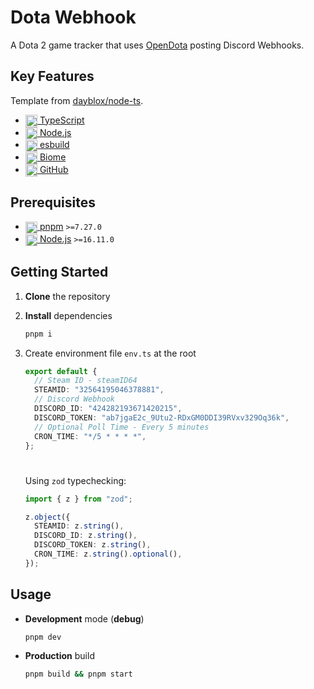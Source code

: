 # Dota Webhook

A Dota 2 game tracker that uses [OpenDota](https://www.opendota.com/) posting Discord Webhooks.

## Key Features

Template from [dayblox/node-ts](https://github.com/dayblox/node-ts).

- [<img src="https://user-images.githubusercontent.com/17180392/211619716-8630ae1a-e5ea-424f-87a6-f3188edae821.svg" height=19.2 align=center /> TypeScript](https://www.typescriptlang.org/)
- [<img src="https://user-images.githubusercontent.com/124377191/228204788-98a151c8-fc70-4dac-a966-4be6513aafc6.png" height=19.2 align=center /> Node.js](https://nodejs.org/)
- [<img src="https://user-images.githubusercontent.com/124377191/228203400-d65b9566-d92e-48b1-9b46-9aa95c05fb21.svg" height=19.2 align=center /> esbuild](https://esbuild.github.io/)
- [<img src="https://github-production-user-asset-6210df.s3.amazonaws.com/17180392/266780371-74b32ff7-5cc3-45e1-af80-923a05c9f87b.svg" height=19.2 align=center /> Biome](https://biomejs.dev/)
- [<img src="https://user-images.githubusercontent.com/124377191/228447757-78408c15-e914-4fb3-9135-f1ff45ee3fce.svg" height=19.2 align=center /> GitHub](https://github.com)

## Prerequisites

- [<img src="https://user-images.githubusercontent.com/124377191/228203877-9975d517-140a-491d-80f5-9cca049143a6.svg" height=19.2 align=center /> pnpm](https://pnpm.io/installation) `>=7.27.0`
- [<img src="https://user-images.githubusercontent.com/124377191/228204788-98a151c8-fc70-4dac-a966-4be6513aafc6.png" height=19.2 align=center /> Node.js](https://nodejs.org/) `>=16.11.0`

## Getting Started

1.  **Clone** the repository

2.  **Install** dependencies

    ```sh
    pnpm i
    ```

3.  Create environment file `env.ts` at the root

    ```ts
    export default {
      // Steam ID - steamID64
      STEAMID: "32564195046378881",
      // Discord Webhook
      DISCORD_ID: "424282193671420215",
      DISCORD_TOKEN: "ab7jgaE2c_9Utu2-RDxGM0DDI39RVxv329Oq36k",
      // Optional Poll Time - Every 5 minutes
      CRON_TIME: "*/5 * * * *",
    };
    ```

    #

    Using `zod` typechecking:

    ```ts
    import { z } from "zod";

    z.object({
      STEAMID: z.string(),
      DISCORD_ID: z.string(),
      DISCORD_TOKEN: z.string(),
      CRON_TIME: z.string().optional(),
    });
    ```

## Usage

- **Development** mode (**debug**)

  ```sh
  pnpm dev
  ```

- **Production** build

  ```sh
  pnpm build && pnpm start
  ```
